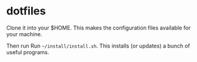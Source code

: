 # dotfiles

Clone it into your $HOME. This makes the configuration files available for your machine.

Then run Run `~/install/install.sh`. This installs (or updates) a bunch of useful programs.
